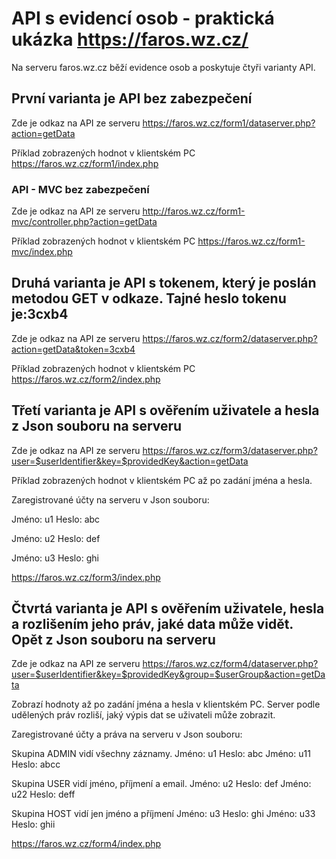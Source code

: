 # API s evidencí osob - praktická ukázka https://faros.wz.cz/

Na serveru faros.wz.cz běží evidence osob a poskytuje čtyři varianty API.

## První varianta je API bez zabezpečení

Zde je odkaz na API ze serveru https://faros.wz.cz/form1/dataserver.php?action=getData

Příklad zobrazených hodnot v klientském PC https://faros.wz.cz/form1/index.php


### API - MVC bez zabezpečení

Zde je odkaz na API ze serveru http://faros.wz.cz/form1-mvc/controller.php?action=getData

Příklad zobrazených hodnot v klientském PC https://faros.wz.cz/form1-mvc/index.php


## Druhá varianta je API s tokenem, který je poslán metodou GET v odkaze. Tajné heslo tokenu je:3cxb4

Zde je odkaz na API ze serveru https://faros.wz.cz/form2/dataserver.php?action=getData&token=3cxb4

Příklad zobrazených hodnot v klientském PC https://faros.wz.cz/form2/index.php


## Třetí varianta je API s ověřením uživatele a hesla z Json souboru na serveru

Zde je odkaz na API ze serveru https://faros.wz.cz/form3/dataserver.php?user=$userIdentifier&key=$providedKey&action=getData

Příklad zobrazených hodnot v klientském PC až po zadání jména a hesla.

Zaregistrované účty na serveru v Json souboru:

Jméno: u1  Heslo: abc

Jméno: u2  Heslo: def

Jméno: u3  Heslo: ghi



https://faros.wz.cz/form3/index.php

## Čtvrtá varianta je API s ověřením uživatele, hesla a rozlišením jeho práv, jaké data může vidět. Opět z Json souboru na serveru

Zde je odkaz na API ze serveru https://faros.wz.cz/form4/dataserver.php?user=$userIdentifier&key=$providedKey&group=$userGroup&action=getData

Zobrazí hodnoty až po zadání jména a hesla v klientském PC.
Server podle udělených práv rozliší, jaký výpis dat se uživateli může zobrazit.

Zaregistrované účty a práva na serveru v Json souboru:

Skupina ADMIN vidí všechny záznamy.
Jméno: u1 Heslo: abc
Jméno: u11 Heslo: abcc

Skupina USER vidí jméno, příjmení a email.
Jméno: u2 Heslo: def
Jméno: u22 Heslo: deff

Skupina HOST vidí jen jméno a příjmení
Jméno: u3 Heslo: ghi
Jméno: u33 Heslo: ghii


https://faros.wz.cz/form4/index.php
